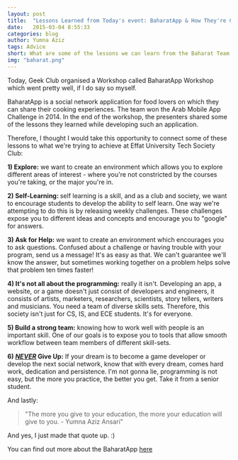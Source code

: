 ```yaml
---
layout: post
title:  "Lessons Learned from Today's event: BaharatApp & How They're Connected With EUTS"
date:   2015-03-04 8:55:33
categories: blog
author: Yumna Aziz
tags: Advice 
short: What are some of the lessons we can learn from the Baharat Team and how are these lessons connected to what we're trying to do at Effat University Tech Society
img: "baharat.png"
---
```


Today, Geek Club organised a Workshop called BaharatApp Workshop which went pretty well, if I do say so myself. <br>


BaharatApp is a social network application for food lovers on which they can share their cooking experiences. The team won the Arab Mobile App Challenge in 2014. In the end of the workshop, the presenters shared some of the lessons they learned while developing such an application. <br>


Therefore, I thought I would take this opportunity to connect some of these lessons to what we're trying to achieve at Effat University Tech Society Club:
<br>


<B>1) Explore:</B> we want to create an environment which allows you to explore different areas of interest - where you're not constricted by the courses you're taking, or the major you're in. <br>


<B>2) Self-Learning: </B> self learning is a skill, and as a club and society, we want to encourage students to develop the ability to self learn. One way we're attempting to do this is by releasing weekly challenges. These challenges expose you to different ideas and concepts and encourage you to "google" for answers. <br>


<B>3) Ask for Help:</B> we want to create an environment which encourages you to ask questions. Confused about a challenge or having trouble with your program, send us a message! It's as easy as that. We can't guarantee we'll know the answer, but sometimes working together on a problem helps solve that problem ten times faster!
<br>

<B>4) It's not all about the programming:</B> really it isn't. Developing an app, a website, or a game doesn't just consist of developers and engineers, it consists of artists, marketers, researchers, scientists, story tellers, writers and musicians. You need a team of diverse skills sets. Therefore, this society isn't just for CS, IS, and ECE students. It's for everyone.


<B>5) Build a strong team:</B> knowing how to work well with people is an important skill. One of our goals is to expose you to tools that allow smooth workflow between team members of different skill-sets. 


<B>6) <I><U>NEVER</U></I> Give Up:</B> If your dream is to become a game developer or develop the next social network, know that with every dream, comes hard work, dedication and persistence. I'm not gonna lie, programming is not easy, but the more you practice, the better you get. Take it from a senior student. 

And lastly:

 <blockquote>"The more you give to your education, the more your education will give to you. - Yumna Aziz Ansari" </blockquote> 

And yes, I just made that quote up. :)

You can find out more about the BaharatApp [here](https://twitter.com/baharatapp)